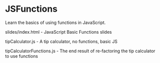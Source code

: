 # JSFunctions

Learn the basics of using functions in JavaScript.

slides/index.html - JavaScript Basic Functions slides

tipCalculator.js - A tip calculator, no functions, basic JS

tipCalculatorFunctions.js - The end result of re-factoring the tip calculator to use functions
